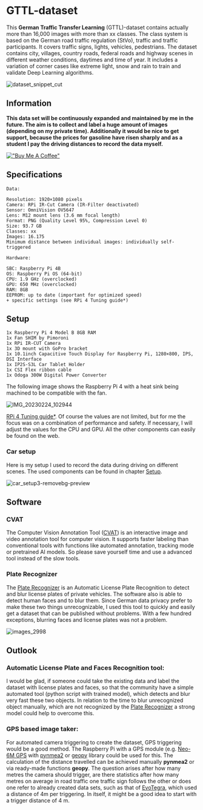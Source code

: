 # GTTL-dataset
This **German Traffic Transfer Learning** (GTTL)-dataset contains actually more than 16,000 images with more than xx classes. The class system is based on the German road traffic regulation (StVo), traffic and traffic participants. It covers traffic signs, lights, vehicles, pedestrians. The dataset contains city, villages, country roads, federal roads and highway scenes in different weather conditions, daytimes and time of year. It includes a variation of corner cases like extreme light, snow and rain to train and validate Deep Learning algorithms.


![dataset_snippet_cut](https://github.com/Petros626/GTTL-dataset/assets/62354721/ba4ceb63-dd54-4445-954a-fd55b26355c0)


## Information
**This data set will be continuously expanded and maintained by me in the future. The aim is to collect and label a huge amount of images (depending on my private time). Additionally it would be nice to get support, because the prices for gasoline have risen sharply and as a student I pay the driving distances to record the data myself.**

[!["Buy Me A Coffee"](https://www.buymeacoffee.com/assets/img/custom_images/orange_img.png)](https://www.buymeacoffee.com/mrsakos)

## Specifications
```
Data:

Resolution: 1920×1080 pixels
Camera: RPi IR-Cut Camera (IR-Filter deactivated)
Sensor: OmniVision OV5647
Lens: M12 mount lens (3.6 mm focal length)
Format: PNG (Quality Level 95%, Compression Level 0)
Size: 93.7 GB
Classes: xx
Images: 16.175
Minimum distance between individual images: individually self-triggered
```

```
Hardware:

SBC: Raspberry Pi 4B
OS: Raspberry Pi OS (64-bit)
CPU: 1.9 GHz (overclocked)
GPU: 650 MHz (overclocked)
RAM: 8GB
EEPROM: up to date (important for optimized speed)
+ specific settings (see RPi 4 Tuning guide*) 
```




## Setup

```
1x Raspberry Pi 4 Model B 8GB RAM
1x Fan SHIM by Pimoroni
1x RPi IR-CUT Camera
1x 3D mount with GoPro bracket
1x 10.1inch Capacitive Touch Display for Raspberry Pi, 1280×800, IPS, DSI Interface
1x IP2S-S3L Car Tablet Holder 
1x CSI Flex ribbon cable
1x Odoga 300W Digital Power Converter
```

The following image shows the Raspberry Pi 4 with a heat sink being machined to be compatible with the fan.

![IMG_20230224_102944](https://user-images.githubusercontent.com/62354721/221149841-7bf500a8-adde-477b-adfa-16f22ecd0809.jpg)

 [RPi 4 Tuning guide*](https://github.com/Petros626/GTTL-dataset/blob/main/RPi%204%20Tuning%20Guide.pdf). Of course the values are not limited, but for me the focus was on a combination of performance and safety. If necessary, I will adjust the values for the CPU and GPU. All the other components can easily be found on the web.
 

 ### Car setup

Here is my setup I used to record the data during driving on different scenes. The used components can be found in chapter [Setup](https://github.com/Petros626/GTTL-dataset#setup).

 ![car_setup3-removebg-preview](https://github.com/Petros626/GTTL-dataset/assets/62354721/f64d855d-9b4c-49a4-8dd3-7e3cb16d03d9)

 ## Software
 
 ### CVAT
The Computer Vision Annotation Tool ([CVAT](https://github.com/opencv/cvat)) is an interactive image and video annotation tool for computer vision. It supports faster labeling than conventional tools with functions like automated annotation, tracking mode or pretrained AI models. So please save yourself time and use a advanced tool instead of the slow tools.
 
### Plate Recognizer
The [Plate Recognizer](https://platerecognizer.com/) is an Automatic License Plate Recognition to detect and blur license plates of private vehicles. The software also is able to detect human faces and to blur them. Since German data privacy prefer to make these two things unrecognizable, I used this tool to quickly and easily get a dataset that can be published without problems. With a few hundred exceptions, blurring faces and license plates was not a problem.

![images_2998](https://github.com/Petros626/GTTL-dataset/assets/62354721/4a06be67-4749-4ca4-8cea-924633981d72)

## Outlook
### Automatic License Plate and Faces Recognition tool:
I would be glad, if someone could take the existing data and label the dataset with license plates and faces, so that the community have a simple automated tool (python script with trained model), which detects and blur very fast these two objects. In relation to the time to blur unrecognized object manually, which are not recognized by the [Plate Recognizer](https://platerecognizer.com/) a strong model could help to overcome this.

### GPS based image taker:
For automated camera triggering to create the dataset, GPS triggering would be a good method. The Raspberry Pi with a GPS module (e.g. [Neo-6M GPS](https://www.berrybase.de/fr/u-blox-neo-6m-gps-ttl-empfaenger-inkl.-antenne) with [pynmea2](https://github.com/Knio/pynmea2) or [geopy](https://github.com/geopy/geopy) library could be used for this. The calculation of the distance travelled can be achieved manually **pynmea2** or via ready-made functions **geopy**. 
The question arises after how many metres the camera should trigger, are there statistics after how many metres on average in road traffic one traffic sign follows the other or does one refer to already created data sets, such as that of [EvoTegra](https://www.evotegra.de/datasets), which used a distance of 4m per triggering. In itself, it might be a good idea to start with a trigger distance of 4 m.
